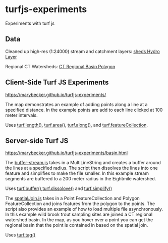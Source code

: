 # turfjs-experiments
Experiments with turf js

## Data

Cleaned up high-res (1:24000) stream and catchment layers:
[sheds Hydro Layer](https://conte-ecology.github.io/shedsGisData/)

Regional CT Watersheds:
[CT Regional Basin Polygon](https://ct-deep-gis-open-data-website-ctdeep.hub.arcgis.com/datasets/regional-drainage-basin-polygon/explore?location=41.770067%2C-72.613060%2C8.91)

## Client-Side Turf JS Experiments

https://marybecker.github.io/turfjs-experiments/

The map demonstrates an example of adding points along a line at a specified distance.  In the
example points are add to each line clicked at 100 meter intervals.

Uses [turf.length()](https://turfjs.org/docs/#length), [turf.area()](https://turfjs.org/docs/#area), 
[turf.along()](https://turfjs.org/docs/#along), and [turf.featureCollection](https://turfjs.org/docs/#featureCollection).


## Server-side Turf JS

https://marybecker.github.io/turfjs-experiments/basin.html

The [buffer-stream.js](build-scripts/buffer-stream.js) takes in a MultiLineString and creates a buffer around the 
lines at a specified radius.  The script then dissolves the lines into one feature and simplifies
to make the file smaller.  In this example stream segments are buffered to a 200 meter radius in the 
Eightmile watershed.

Uses [turf.buffer()](https://turfjs.org/docs/#buffer),[turf.dissolove()](https://turfjs.org/docs/#buffer) 
and [turf.simplify()](https://turfjs.org/docs/#simplify)

The [spatialJoin.js](build-scripts/spatialJoin.js) takes in a Point FeatureCollection and Polygon FeatureCollection
and joins features from the polygon to the points.  The script also provides an example of 
how to load multiple file asynchronously.  In this example wild brook trout sampling sites
are joined a CT regional watershed basin.  In the map, as you hover over a point you can get the 
regional basin that the point is contained in based on the spatial join.  

Uses [turf.tag()](https://turfjs.org/docs/#tag)
